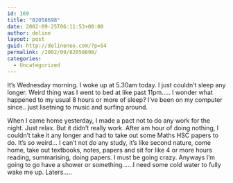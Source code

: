 ```yaml
---
id: 169
title: "82058698"
date: 2002-09-25T06:11:53+00:00
author: deline
layout: post
guid: http://delineneo.com/?p=54
permalink: /2002/09/82058698/
categories:
  - Uncategorized
---
```

It&#8217;s Wednesday morning. I woke up at 5.30am today. I just couldn&#8217;t sleep any longer. Weird thing was I went to bed at like past 11pm&#8230;.. I wonder what happened to my usual 8 hours or more of sleep? I&#8217;ve been on my computer since.. just lisetning to music and surfing around.
  
When I came home yesterday, I made a pact not to do any work for the night. Just relax. But it didn&#8217;t really work. After am hour of doing nothing, I couldn&#8217;t take it any longer and had to take out some Maths HSC papers to do. It&#8217;s so weird&#8230; I can&#8217;t not do any study, it&#8217;s like second nature, come home, take out textbooks, notes, papers and sit for like 4 or more hours reading, summarising, doing papers. I must be going crazy. Anyways I&#8217;m going to go have a shower or something&#8230;&#8230;I need some cold water to fully wake me up. Laters&#8230;..
